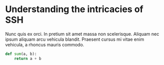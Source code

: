 # Understanding the intricacies of SSH

Nunc quis ex orci. In pretium sit amet massa non scelerisque. 
Aliquam nec ipsum aliquam arcu vehicula blandit. 
Praesent cursus mi vitae enim vehicula, a rhoncus mauris commodo.

```python
def sum(a, b):
    return a + b
```